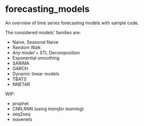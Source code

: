 # forecasting_models

An overview of time series forecasting models with sample code.

The considered models' families are:

- Naive, Seasonal Naive
- Random Walk
- *Any model* + STL Decomposition
- Exponential smoothing
- SARIMA
- GARCH
- Dynamic linear models
- TBATS
- NNETAR

WIP:
- prophet
- CNN,RNN (using *transfer learning*)
- seq2seq
- wavenets
